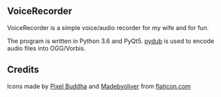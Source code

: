 ## VoiceRecorder

VoiceRecorder is a simple voice/audio recorder for my wife and for fun.

The program is written in Python 3.6 and PyQt5. [pydub](https://github.com/jiaaro/pydub) is used to encode audio files into OGG/Vorbis.

## Credits

Icons made by [Pixel Buddha](http://www.flaticon.com/authors/pixel-buddha) and [Madebyoliver](http://www.flaticon.com/authors/madebyoliver) from [flaticon.com](http://www.flaticon.com)

